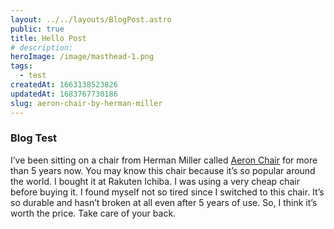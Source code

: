 ```yaml
---
layout: ../../layouts/BlogPost.astro
public: true
title: Hello Post
# description:
heroImage: /image/masthead-1.png
tags:
  - test
createdAt: 1663138523826
updatedAt: 1683767730186
slug: aeron-chair-by-herman-miller
---
```


<!-- 頁面測試, 試著做一個 markdown blog 範例 -->

### Blog Test

I’ve been sitting on a chair from Herman Miller called [Aeron Chair](https://amzn.to/3mzPwFZ) for more than 5 years now. You may know this chair because it’s so popular around the world. I bought it at Rakuten Ichiba. I was using a very cheap chair before buying it. I found myself not so tired since I switched to this chair. It’s so durable and hasn’t broken at all even after 5 years of use. So, I think it’s worth the price. Take care of your back.

<!-- ![aeron_chair_2.jpeg](/posts/aeron-chair-by-herman-miller_aeron-chair-2-jpeg.jpg) -->
